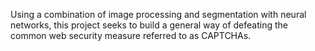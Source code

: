 Using a combination of image processing and segmentation with neural networks, this project seeks to build a general way of defeating the common web security measure referred to as CAPTCHAs.